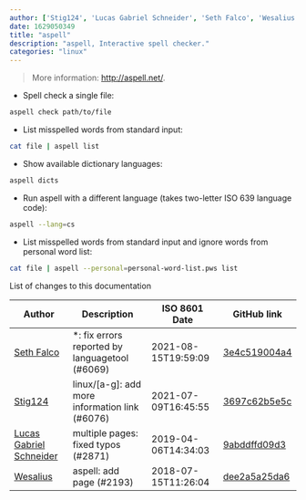 ```yaml
---
author: ['Stig124', 'Lucas Gabriel Schneider', 'Seth Falco', 'Wesalius']
date: 1629050349
title: "aspell"
description: "aspell, Interactive spell checker."
categories: "linux"
---
```

> More information: <http://aspell.net/>.

- Spell check a single file:

```bash
aspell check path/to/file
```

- List misspelled words from standard input:

```bash
cat file | aspell list
```

- Show available dictionary languages:

```bash
aspell dicts
```

- Run aspell with a different language (takes two-letter ISO 639 language code):

```bash
aspell --lang=cs
```

- List misspelled words from standard input and ignore words from personal word list:

```bash
cat file | aspell --personal=personal-word-list.pws list
```
List of changes to this documentation


Author | Description | ISO 8601 Date | GitHub link
------|-----|-----|-----
[Seth Falco](mailto:seth@falco.fun) | *: fix errors reported by languagetool (#6069) | 2021-08-15T19:59:09 | [3e4c519004a4](https://github.com/tldr-pages/tldr/commit/3e4c519004a471c861cdc609fd7239ee3355671c)
[Stig124](mailto:stigpro@outlook.fr) | linux/[a-g]: add more information link (#6076) | 2021-07-09T16:45:55 | [3697c62b5e5c](https://github.com/tldr-pages/tldr/commit/3697c62b5e5cd9bae7a99c591cb81d1ddcfbf792)
[Lucas Gabriel Schneider](mailto:casdpa@gmail.com) | multiple pages: fixed typos (#2871) | 2019-04-06T14:34:03 | [9abddffd09d3](https://github.com/tldr-pages/tldr/commit/9abddffd09d33dba8c1e022085f7aa4e7ca6ce1b)
[Wesalius](mailto:Wesalius@users.noreply.github.com) | aspell: add page (#2193) | 2018-07-15T11:26:04 | [dee2a5a25da6](https://github.com/tldr-pages/tldr/commit/dee2a5a25da6b966996aa325dee9f5ca9f3a222a)

